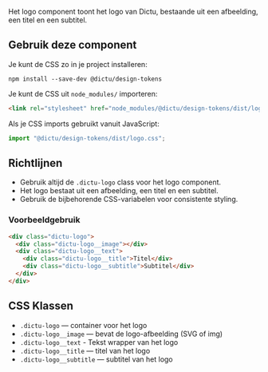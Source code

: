 <!-- @license CC0-1.0 -->

Het logo component toont het logo van Dictu, bestaande uit een afbeelding, een titel en een subtitel.

## Gebruik deze component

Je kunt de CSS zo in je project installeren:

```console
npm install --save-dev @dictu/design-tokens
```

Je kunt de CSS uit `node_modules/` importeren:

```html
<link rel="stylesheet" href="node_modules/@dictu/design-tokens/dist/logo.css" />
```

Als je CSS imports gebruikt vanuit JavaScript:

```javascript
import "@dictu/design-tokens/dist/logo.css";
```

## Richtlijnen

- Gebruik altijd de `.dictu-logo` class voor het logo component.
- Het logo bestaat uit een afbeelding, een titel en een subtitel.
- Gebruik de bijbehorende CSS-variabelen voor consistente styling.

### Voorbeeldgebruik

```html
<div class="dictu-logo">
  <div class="dictu-logo__image"></div>
  <div class="dictu-logo__text">
    <div class="dictu-logo__title">Titel</div>
    <div class="dictu-logo__subtitle">Subtitel</div>
  </div>
</div>
```

## CSS Klassen
- `.dictu-logo` — container voor het logo
- `.dictu-logo__image` — bevat de logo-afbeelding (SVG of img)
- `.dictu-logo__text` - Tekst wrapper van het logo
- `.dictu-logo__title` — titel van het logo
- `.dictu-logo__subtitle` — subtitel van het logo

